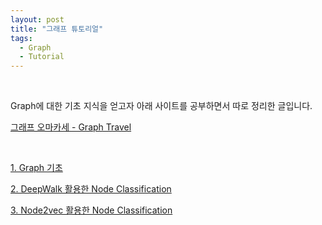 ```yaml
---
layout: post
title: "그래프 튜토리얼"
tags:
  - Graph
  - Tutorial
---
```


<br>

Graph에 대한 기초 지식을 얻고자 아래 사이트를 공부하면서 따로 정리한 글입니다.

[그래프 오마카세 - Graph Travel](https://www.graphusergroup.com/tag/graphtravel-2/)

<br>

[1. Graph 기초](https://suhwanmylife.github.io/Graph-Travel-1%ED%99%94-Graph-%EA%B8%B0%EC%B4%88/)

[2. DeepWalk 활용한 Node Classification](https://suhwanmylife.github.io/Graph-Travel-2%ED%99%94-DeepWalk-%ED%99%9C%EC%9A%A9%ED%95%9C-Node-Classification/)

[3. Node2vec 활용한 Node Classification](https://suhwanmylife.github.io/Graph-Travel-3%ED%99%94-Node2vec-%ED%99%9C%EC%9A%A9%ED%95%9C-Node-Classification/)

